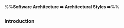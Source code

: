 <link rel="stylesheet" href="{{baseUrl}}/css/textbook.css">

<div class="website-content">

%%**Software Architecture :arrow_right: Architectural Styles :arrow_right:**%%

### Introduction

<div id="main">

<include src="./what/topicPanel.md" />

</div>
</div>
